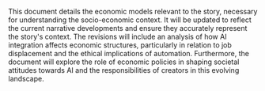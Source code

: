 This document details the economic models relevant to the story, necessary for understanding the socio-economic context. It will be updated to reflect the current narrative developments and ensure they accurately represent the story's context. The revisions will include an analysis of how AI integration affects economic structures, particularly in relation to job displacement and the ethical implications of automation. Furthermore, the document will explore the role of economic policies in shaping societal attitudes towards AI and the responsibilities of creators in this evolving landscape.

